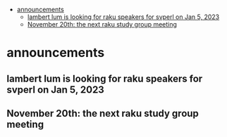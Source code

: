 - [announcements](#orgd99405e)
    - [lambert lum is looking for raku speakers for svperl on Jan 5, 2023](#orgafe6df3)
    - [November 20th: the next raku study group meeting](#org0f3331f)


<a id="orgd99405e"></a>

# announcements


<a id="orgafe6df3"></a>

## lambert lum is looking for raku speakers for svperl on Jan 5, 2023


<a id="org0f3331f"></a>

## November 20th: the next raku study group meeting
